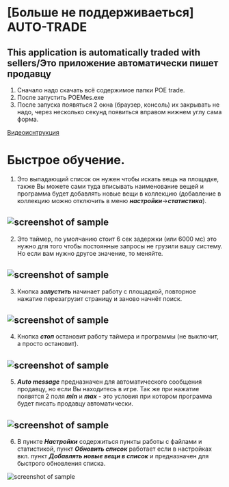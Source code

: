 # [Больше не поддерживаеться] AUTO-TRADE
This application is automatically traded with sellers/Это приложение автоматически пишет продавцу
---
1) Сначало надо скачать всё содержимое папки POE trade.
2) После запустить POEMes.exe
3) После запуска появяться 2 окна (браузер, консоль) их закрывать не надо, через несколько секунд появиться вправом нижнем углу сама форма.

[Видеоиснтрукция](https://youtu.be/tNoFd7MJtTU)


Быстрое обучение.
=====================
1) Это выпадающий список он нужен чтобы искать вещь на площадке, также Вы можете сами туда вписывать наименование вещей и программа будет добавлять новые вещи в коллекцию (добавление в коллекцию можно отключить в меню ***настройки***->***статистика***).

![screenshot of sample](https://github.com/Diman14610/AUTO-TRADE/blob/master/%D0%A0%D1%83%D0%BA%D0%BE%D0%B2%D0%BE%D0%B4%D1%81%D1%82%D0%B2%D0%BE/1.png)
---
2) Это таймер, по умолчанию стоит 6 сек задержки (или 6000 мс) это нужно для того чтобы постоянные запросы не грузили вашу систему. Но если вам нужно другое значение, то меняйте.

![screenshot of sample](https://github.com/Diman14610/AUTO-TRADE/blob/master/%D0%A0%D1%83%D0%BA%D0%BE%D0%B2%D0%BE%D0%B4%D1%81%D1%82%D0%B2%D0%BE/4.png)
---
3) Кнопка ***запустить*** начинает работу с площадкой, повторное нажатие перезагрузит страницу и заново начнёт поиск.

![screenshot of sample](https://github.com/Diman14610/AUTO-TRADE/blob/master/%D0%A0%D1%83%D0%BA%D0%BE%D0%B2%D0%BE%D0%B4%D1%81%D1%82%D0%B2%D0%BE/3.png)
---
4) Кнопка ***стоп*** остановит работу таймера и программы (не выключит, а просто остановит).

![screenshot of sample](https://github.com/Diman14610/AUTO-TRADE/blob/master/%D0%A0%D1%83%D0%BA%D0%BE%D0%B2%D0%BE%D0%B4%D1%81%D1%82%D0%B2%D0%BE/2.png)
---
5) ***Auto message*** предназначен для автоматического сообщения продавцу, но если Вы находитесь в игре. Так же при нажатие появятся 2 поля ***min*** и ***max*** - это условия при котором программа будет писать продавцу автоматически.

![screenshot of sample](https://github.com/Diman14610/AUTO-TRADE/blob/master/%D0%A0%D1%83%D0%BA%D0%BE%D0%B2%D0%BE%D0%B4%D1%81%D1%82%D0%B2%D0%BE/5.png)
---
6) В пункте ***Настройки*** содержиться пункты работы с файлами и статистикой, пункт ***Обновить список*** работает если в настройках вкл. пункт ***Добавлять новые вещи в список*** и предназначен для быстрого обновления списка.

![screenshot of sample](https://github.com/Diman14610/AUTO-TRADE/blob/master/%D0%A0%D1%83%D0%BA%D0%BE%D0%B2%D0%BE%D0%B4%D1%81%D1%82%D0%B2%D0%BE/6.png)
